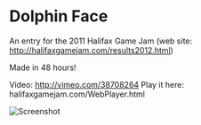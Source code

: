 Dolphin Face
========

An entry for the 2011 Halifax Game Jam (web site: http://halifaxgamejam.com/results2012.html)

Made in 48 hours!

Video: http://vimeo.com/38708264
Play it here: halifaxgamejam.com/WebPlayer.html

![Screenshot](https://raw.github.com/svermeulen/HalifaxGameJam2011/master/scren1.png)
